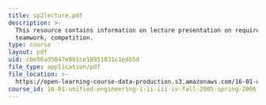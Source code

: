 ```yaml
---
title: sp2lecture.pdf
description: >-
  This resource contains information on lecture presentation on requirements,
  teamwork, competition.
type: course
layout: pdf
uid: cbe56ad5047e0b1ce18951031c1edb5d
file_type: application/pdf
file_location: >-
  https://open-learning-course-data-production.s3.amazonaws.com/16-01-unified-engineering-i-ii-iii-iv-fall-2005-spring-2006/cbe56ad5047e0b1ce18951031c1edb5d_sp2lecture.pdf
course_id: 16-01-unified-engineering-i-ii-iii-iv-fall-2005-spring-2006
---
```

